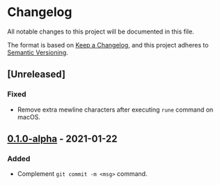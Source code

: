 # Changelog

All notable changes to this project will be documented in this file.

The format is based on [Keep a Changelog](https://keepachangelog.com/en/1.0.0/),
and this project adheres to [Semantic Versioning](https://semver.org/spec/v2.0.0.html).

## [Unreleased]
### Fixed
- Remove extra mewline characters after executing `rune` command on macOS.

## [0.1.0-alpha] - 2021-01-22
### Added
- Complement `git commit -m <msg>` command.

[0.1.0-alpha]: https://github.com/redgreenio/rune-cli/releases/tag/0.1.0-alpha
